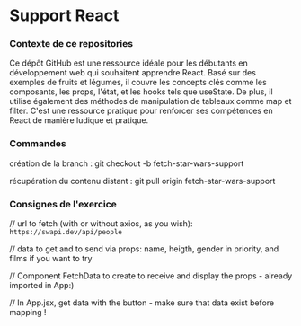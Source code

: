 # Support React

### Contexte de ce repositories

Ce dépôt GitHub est une ressource idéale pour les débutants en développement web qui souhaitent apprendre React. Basé sur des exemples de fruits et légumes, il couvre les concepts clés comme les composants, les props, l'état, et les hooks tels que useState. De plus, il utilise également des méthodes de manipulation de tableaux comme map et filter.
C'est une ressource pratique pour renforcer ses compétences en React de manière ludique et pratique.

### Commandes

création de la branch : git checkout -b fetch-star-wars-support

récupération du contenu distant : git pull origin fetch-star-wars-support

### Consignes de l'exercice

// url to fetch (with or without axios, as you wish): `https://swapi.dev/api/people`

// data to get and to send via props: name, heigth, gender in priority, and films if you want to try

// Component FetchData to create to receive and display the props - already imported in App:)

// In App.jsx, get data with the button - make sure that data exist before mapping !
